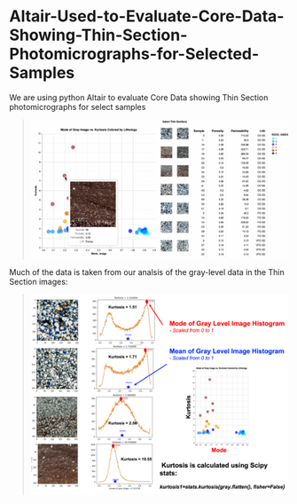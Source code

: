 # Altair-Used-to-Evaluate-Core-Data-Showing-Thin-Section-Photomicrographs-for-Selected-Samples
We are using python Altair to evaluate Core Data showing Thin Section photomicrographs for select samples

>![Altair_TS](Mode_of_Image_Kurtosis_with_TS.gif)

Much of the data is taken from our analsis of the gray-level data in the Thin Section images:

>![Altair_TS](gray-level_Kurtosis_Kmean.png)


